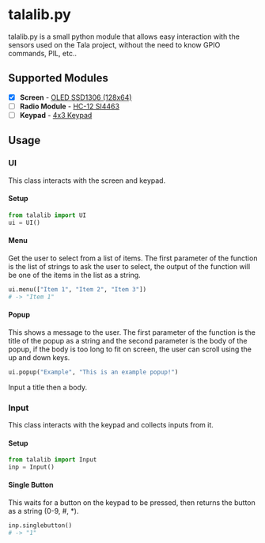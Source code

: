 # talalib.py
talalib.py is a small python module that allows easy interaction with the sensors used on the Tala project, without the need to know GPIO commands, PIL, etc..

## Supported Modules
- [x] **Screen** - [OLED SSD1306 (128x64)](http://www.ebay.co.uk/itm/I2C-OLED-Display-128X64-0-96-SSD1306-For-Arduino-Raspberry-Pi-ESP8266-etc-/172736606184)
- [ ] **Radio Module** - [HC-12 SI4463](http://www.ebay.co.uk/itm/433Mhz-HC-12-SI4463-Wireless-Serial-Port-Module-1000m-Replace-Bluetooth-TE296-/281772656589)
- [ ] **Keypad** - [4x3 Keypad](http://www.ebay.co.uk/itm/12-4x3-key-Switch-Membrane-Matrix-KeyPad-Self-Adhesive-Arduino-RPI-PIC-AVR-/131708189209)

## Usage

### UI
This class interacts with the screen and keypad.

#### Setup

```python
from talalib import UI
ui = UI()
```

#### Menu

Get the user to select from a list of items. The first parameter of the function
is the list of strings to ask the user to select, the output of the function will
be one of the items in the list as a string.

```python
ui.menu(["Item 1", "Item 2", "Item 3"])
# -> "Item 1"
```

#### Popup

This shows a message to the user. The first parameter of the function is the
title of the popup as a string and the second parameter is the body of the popup,
if the body is too long to fit on screen, the user can scroll using the up and
down keys.

```python
ui.popup("Example", "This is an example popup!")
```

Input a title then a body.

### Input
This class interacts with the keypad and collects inputs from it.

#### Setup

```python
from talalib import Input
inp = Input()
```

#### Single Button

This waits for a button on the keypad to be pressed, then returns the button as
a string (0-9, #, \*).

```python
inp.singlebutton()
# -> "1"
```

